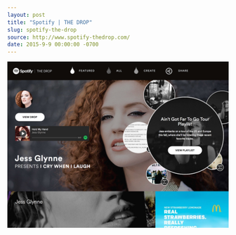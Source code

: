 ```yaml
---
layout: post
title: "Spotify | THE DROP"
slug: spotify-the-drop
source: http://www.spotify-thedrop.com/
date: 2015-9-9 00:00:00 -0700
---
```


<img src="/assets/img/screenshots/spotify-the-drop.jpg">
